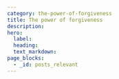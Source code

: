 ```yaml
---
category: the-power-of-forgiveness
title: The power of forgiveness
description:
hero:
  label:
  heading:
  text_markdown:
page_blocks:
  - _id: posts_relevant
---
```

